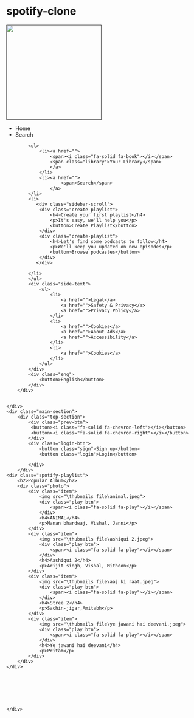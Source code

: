 # spotify-clone

<!DOCTYPE html>
<html lang="en">
<head>
    <meta charset="UTF-8">
    <meta name="viewport" content="width=device-width, initial-scale=1.0">
    <link rel="stylesheet" href="style.css">
    <link rel="stylesheet" href="https://cdnjs.cloudflare.com/ajax/libs/font-awesome/6.6.0/css/all.min.css" integrity="sha512-Kc323vGBEqzTmouAECnVceyQqyqdsSiqLQISBL29aUW4U/M7pSPA/gEUZQqv1cwx4OnYxTxve5UMg5GT6L4JJg==" crossorigin="anonymous" referrerpolicy="no-referrer" />
    <title>Spotify</title>
</head>
<body>
    <div class="sidebar">
        <div class="sidebar-text">
            <div class="sidebar-logo">
                <a href=""><img src="/thubnails file/spotify image.png" width="250px"></a>
                 </div>
            <ul>
                <li>
                    <span> Home</span>
                </li>
                <li>
                    <span>Search</span>
            </li>
            </ul>
        </div>
        <div class="sidebar-nev">
            
            <ul>
                <li><a href="">
                    <span><i class="fa-solid fa-book"></i></span>
                    <span class="library">Your Library</span>
                    </a>
                </li>
                <li><a href="">
                        <span>Search</span>
                    </a>
            </li>
            <li>
               <div class="sidebar-scroll">
                <div class="create-playlist">
                    <h4>Create your first playlist</h4>
                    <p>It's easy, we'll help you</p>
                    <button>Create Playlist</button>
                </div>
                <div class="create-playlist">
                    <h4>Let's find some podcasts to follow</h4>
                    <p>We'll keep you updated on new episodes</p>
                    <button>Browse podcastes</button>
                </div>
               </div>

            </li>
            </ul>
            <div class="side-text">
                <ul>
                    <li>
                        <a href="">Legal</a>
                        <a href="">Safety & Privacy</a>
                        <a href="">Privacy Policy</a>
                    </li>
                    <li>
                        <a href="">Cookies</a>
                        <a href="">About Ads</a>
                        <a href="">Accessibility</a>
                    </li>
                    <li>
                        <a href="">Cookies</a> 
                    </li>
                </ul>
            </div>
            <div class="eng">
                <button>English</button>
            </div>
        </div>

        
    </div>
    <div class="main-section">
        <div class="top-section">
            <div class="prev-btn">
             <button><i class="fa-solid fa-chevron-left"></i></button>
             <button><i class="fa-solid fa-chevron-right"></i></button>
            </div>
            <div class="login-btn">
                <button class="sign">Sign up</button>
                <button class="login">Login</button>
                
            </div>
        </div>
    <div class="spotify-playlist">
        <h2>Popular Album</h2>
        <div class="photo">
            <div class="item">
                <img src="\thubnails file\animal.jpeg">
                <div class="play btn">
                    <span><i class="fa-solid fa-play"></i></span>
                </div>
                <h4>ANIMAL</h4>
                <p>Manan bhardwaj, Vishal, Janni</p>
            </div>
            <div class="item">
                <img src="\thubnails file\ashiqui 2.jpeg">
                <div class="play btn">
                    <span><i class="fa-solid fa-play"></i></span>
                </div>
                <h4>Aashiqui 2</h4>
                <p>Arijit singh, Vishal, Mithoon</p>
            </div>
            <div class="item">
                <img src="\thubnails file\aaj ki raat.jpeg">
                <div class="play btn">
                    <span><i class="fa-solid fa-play"></i></span>
                </div>
                <h4>Stree 2</h4>
                <p>Sachin-jigar,Amitabh</p>
            </div>
            <div class="item">
                <img src="\thubnails file\ye jawani hai deevani.jpeg">
                <div class="play btn">
                    <span><i class="fa-solid fa-play"></i></span>
                </div>
                <h4>Ye jawani hai deevani</h4>
                <p>Pritam</p>
            </div>
        </div>
    </div>







    </div>
</body>
</html>
